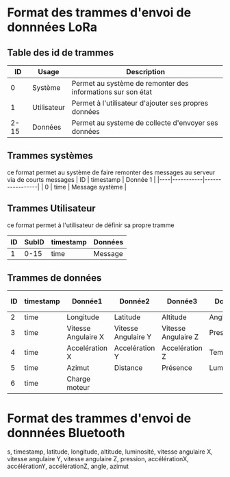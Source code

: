 # Format des trammes d'envoi de donnnées LoRa

## Table des id de trammes


| ID   | Usage       | Description                                                  |
|------|-------------|--------------------------------------------------------------|
| 0    | Système     | Permet au système de remonter des informations sur son état  |
| 1    | Utilisateur | Permet à l'utilisateur d'ajouter ses propres données         |
| 2-15 | Données     | Permet au systeme de collecte d'envoyer ses données       |


## Trammes systèmes
ce format permet au système de faire remonter des messages au serveur via de courts messages
| ID | timestamp | Donnée 1        |
|----|-----------|-----------------|
| 0  | time      | Message système |

## Trammes Utilisateur

ce format permet à l'utilisateur de définir sa propre tramme

| ID | SubID | timestamp | Données |
|----|-------|-----------|---------|
| 1  | 0-15  | time      | Message |

## Trammes de données

| ID | timestamp | Donnée1              | Donnée2               | Donnée3               | Donnée4        | Donnée5       | taille totale |
|----|-----------|----------------------|-----------------------|-----------------------|----------------|---------------|---------------|
| 2  | time      | Longitude            | Latitude              | Altitude              | Angle          |               |               |
| 3  | time      | Vitesse Angulaire X  | Vitesse Angulaire Y   | Vitesse Angulaire Z   | Pression       |               |               |
| 4  | time      | Accelération X       | Accelération Y        | Accelération Z        | Température    |               |               |
| 5  | time      | Azimut               | Distance              | Présence              | Luminosité     | Humidité      |               |
| 6  | time      | Charge moteur        |                       |                       |                |               |               |


# Format des trammes d'envoi de donnnées Bluetooth

s, timestamp, latitude, longitude, altitude, luminosité, vitesse angulaire X, vitesse angulaire Y, vitesse angulaire Z, pression, accélérationX, accélérationY, accélérationZ, angle, azimut